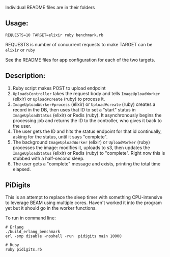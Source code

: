 Individual README files are in their folders

## Usage:

`REQUESTS=10 TARGET=elixir ruby benchmark.rb`

REQUESTS is number of concurrent requests to make
TARGET can be `elixir` or `ruby`

See the README files for app configuration for each of the two targets.

## Description:

1. Ruby script makes POST to upload endpoint
2. `UploadsController` takes the request body and tells `ImageUploadWorker` (elixir) or `Upload#create` (ruby) to process it.
3. `ImageUploadWorker#process` (elixir) or `Upload#create` (ruby) creates a record in the DB, then uses that ID to set a "start" status in `ImageUploadStatus` (elixir) or Redis (ruby).  It asynchronously begins the processing job and returns the ID to the controller, who gives it back to the user.
4. The user gets the ID and hits the status endpoint for that id continually, asking for the status, until it says "complete".
5. The background `ImageUploadWorker` (elixir) or `UploadWorker` (ruby) processes the image: modifies it, uploads to s3, then updates the `ImageUploadStatus` (elixir) or Redis (ruby) to "complete".  Right now this is stubbed with a half-second sleep.
6. The user gets a "complete" message and exists, printing the total time elapsed.

## PiDigits

This is an attempt to replace the sleep timer with something CPU-intensive to leverage BEAM using multiple cores.  Haven't worked it into the program yet but it should go in the worker functions.

To run in command line:

```
# Erlang
./build_erlang_benchmark
erl -smp disable -noshell -run  pidigits main 10000

# Ruby
ruby pidigits.rb